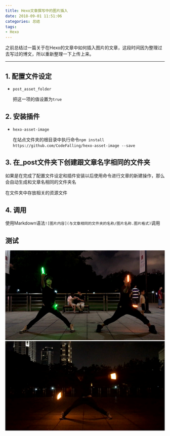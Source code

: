 ```yaml
---
title: Hexo文章撰写中的图片插入
date: 2018-09-01 11:51:06
categories: 总结
tags:
- Hexo
---
```


之前总结过一篇关于在Hexo的文章中如何插入图片的文章，这段时间因为整理过去写过的博文，所以重新整理一下上传上来。

<!-- more -->

***

## 1. 配置文件设定

* `post_asset_folder`

    把这一项的值设置为`true`

## 2. 安装插件

* `hexo-asset-image`

    在站点文件夹的根目录中执行命令`npm install https://github.com/CodeFalling/hexo-asset-image --save`

## 3. 在_post文件夹下创建跟文章名字相同的文件夹

如果是在完成了配置文件设定和插件安装以后使用命令进行文章的新建操作，那么会自动生成和文章名相同的文件夹名

在文件夹中存放相关的资源文件

## 4. 调用

使用Markdown语法`![图片内容](与文章相同的文件夹的名称/图片名称.图片格式)`调用

## 测试

![测试图片](Hexo文章撰写中的图片插入/test.jpg)
![测试图片](Hexo文章撰写中的图片插入/test1.jpg)